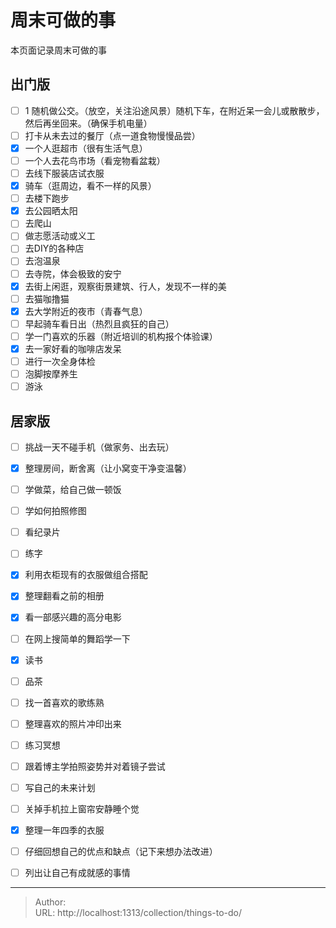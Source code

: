# 周末可做的事


本页面记录周末可做的事

## 出门版

- [ ]  1 随机做公交。（放空，关注沿途风景）随机下车，在附近呆一会儿或散散步，然后再坐回来。（确保手机电量）
- [ ]  打卡从未去过的餐厅（点一道食物慢慢品尝）
- [x]  一个人逛超市（很有生活气息）
- [ ]  一个人去花鸟市场（看宠物看盆栽）
- [ ]  去线下服装店试衣服
- [x]  骑车（逛周边，看不一样的风景）
- [ ]  去楼下跑步
- [x]  去公园晒太阳
- [ ]  去爬山
- [ ]  做志愿活动或义工
- [ ]  去DIY的各种店
- [ ]  去泡温泉
- [ ]  去寺院，体会极致的安宁
- [x]  去街上闲逛，观察街景建筑、行人，发现不一样的美
- [ ]  去猫咖撸猫
- [x]  去大学附近的夜市（青春气息）
- [ ]  早起骑车看日出（热烈且疯狂的自己）
- [ ]  学一门喜欢的乐器（附近培训的机构报个体验课）
- [x]  去一家好看的咖啡店发呆
- [ ]  进行一次全身体检
- [ ]  泡脚按摩养生
- [ ]  游泳

## 居家版

- [ ] 挑战一天不碰手机（做家务、出去玩）
- [x] 整理房间，断舍离（让小窝变干净变温馨）
- [ ] 学做菜，给自己做一顿饭
- [ ] 学如何拍照修图
- [ ] 看纪录片
- [ ] 练字
- [x] 利用衣柜现有的衣服做组合搭配
- [x] 整理翻看之前的相册
- [x] 看一部感兴趣的高分电影
- [ ] 在网上搜简单的舞蹈学一下
- [x] 读书
- [ ] 品茶
- [ ] 找一首喜欢的歌练熟
- [ ] 整理喜欢的照片冲印出来
- [ ] 练习冥想
- [ ] 跟着博主学拍照姿势并对着镜子尝试
- [ ] 写自己的未来计划
- [ ] 关掉手机拉上窗帘安静睡个觉
- [x] 整理一年四季的衣服
- [ ] 仔细回想自己的优点和缺点（记下来想办法改进）
- [ ] 列出让自己有成就感的事情


---

> Author:   
> URL: http://localhost:1313/collection/things-to-do/  

